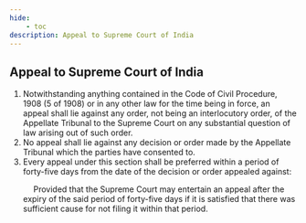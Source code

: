 ```yaml
---
hide:
    - toc
description: Appeal to Supreme Court of India
---
```


## Appeal to Supreme Court of India

1. Notwithstanding anything contained in the Code of Civil Procedure, 1908 (5 of 1908) or in any other law for the time being in force, an appeal shall lie against any order, not being an interlocutory order, of the Appellate Tribunal to the Supreme Court on any substantial question of law arising out of such order.
2. No appeal shall lie against any decision or order made by the Appellate Tribunal which the parties have consented to.
3. Every appeal under this section shall be preferred within a period of forty-five days from the date of the decision or order appealed against: </p>&emsp; Provided that the Supreme Court may entertain an appeal after the expiry of the said period of forty-five days if it is satisfied that there was sufficient cause for not filing it within that period.

